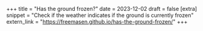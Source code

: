 +++
title = "Has the ground frozen?"
date = 2023-12-02
draft = false
[extra]
snippet = "Check if the weather indicates if the ground is currently frozen"
extern_link = "https://freemasen.github.io/has-the-ground-frozen/"
+++
